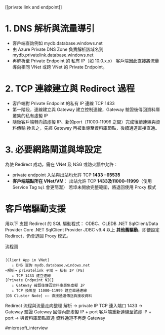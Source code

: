 [[private link and endpoint]]
# 1. DNS 解析與流量導引
- 客戶端查詢例如 mydb.database.windows.net
- 由 Azure Private DNS Zone 負責解析該域名到 mydb.privatelink.database.windows.net
- 再解析至 Private Endpoint 的 私有 IP（如 10.0.x.x）
客戶端因此直接將流量導向相同 VNet 或跨 VNet 的 Private Endpoint。

# 2. TCP 連線建立與 Redirect 過程
- 客戶端對 Private Endpoint 的私有 IP 連線 TCP 1433
- 第一階段，連線建立與 Gateway 建立控制連線，Gateway 驗證後傳回資料庫叢集的私有虛擬 IP
- 隨後客戶端轉向該虛擬 IP、新的port（11000‑11999 之間）完成後續連線與資料傳輸
換言之，先經 Gateway 再被重導至資料庫節點，後續通道直接直通。

# 3. 必要網路閘道與埠設定
為使 Redirect 成功，需在 VNet 及 NSG 或防火牆中允許：
- private endpoint
  入站與出站均允許 TCP **1433 – 65535**
- **客戶端端點所在 VNet/VM**：
  出站允許 TCP **1433及11000–11999**（使用 Service Tag `Sql` 會更簡潔）
若埠未開放完整範圍，將退回使用 Proxy 模式

# 客戶端驅動支援
用以下 支援 Redirect 的 SQL 驅動程式：
ODBC、OLEDB
.NET SqlClient/Data Provider
Core .NET SqlClient Provider
JDBC v9.4 以上
**其他舊驅動**，即便設定 Redirect，仍會退回 Proxy 模式。


流程圖
```

[Client App in VNet]
   ⇓ DNS 查詢 mydb.database.windows.net
—解析→ privatelink 子域 → 私有 IP (PE)
   ⇓ TCP 1433 建立連線
[Private Endpoint NIC]
   ⇓ Gateway 確認後傳回資料庫叢集虛擬 IP
   ⇓ TCP 換埠至 11000–11999 建立直通連線
[DB Cluster Node] ←– 直接通道傳送與接收資料

```

Redirect 流程與流量走向整理
解析 → private IP
TCP 連入端口 1433 → Gateway 驗證
Gateway 回傳內部虛擬 IP + port
客戶端重新連線至該虛 IP + port → 與資料庫節點直通
資料通道不再走 Gateway




#microsoft_interview
